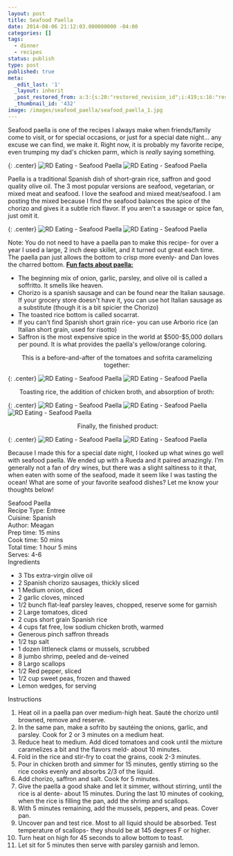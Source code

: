 ```yaml
---
layout: post
title: Seafood Paella
date: 2014-08-06 21:12:03.000000000 -04:00
categories: []
tags:
  - dinner
  - recipes
status: publish
type: post
published: true
meta:
  _edit_last: '1'
  _layout: inherit
  _post_restored_from: a:3:{s:20:"restored_revision_id";i:419;s:16:"restored_by_user";i:1;s:13:"restored_time";i:1408921200;}
  _thumbnail_id: '432'
image: /images/seafood_paella/seafood_paella_1.jpg
---
```


Seafood paella is one of the recipes I always make when friends/family come to visit, or for special occasions, or just for a special date night... any excuse we can find, we make it. Right now, it is probably my favorite recipe, even trumping my dad's chicken parm, which is <em>really</em> saying something.

{: .center}
![RD Eating - Seafood Paella](/images/seafood_paella/seafood_paella_2.jpg) ![RD Eating - Seafood Paella](/images/seafood_paella/seafood_paella_3.jpg)

Paella is a traditional Spanish dish of short-grain rice, saffron and good quality olive oil. The 3 most popular versions are seafood, vegetarian, or mixed meat and seafood. I love the seafood and mixed meat/seafood. I am posting the mixed because I find the seafood balances the spice of the chorizo and gives it a subtle rich flavor. If you aren't a sausage or spice fan, just omit it.

{: .center}
![RD Eating - Seafood Paella](/images/seafood_paella/seafood_paella_4.jpg) ![RD Eating - Seafood Paella](/images/seafood_paella/seafood_paella_5.jpg)

Note: You do not need to have a paella pan to make this recipe- for over a year I used a large, 2 inch deep skillet, and it turned out great each time. The paella pan just allows the bottom to crisp more evenly- and Dan loves the charred bottom.
<span style="text-decoration: underline;"><strong>Fun facts about paella:</strong></span>
<ul>
<li>The beginning mix of onion, garlic, parsley, and olive oil is called a soffritto. It smells like heaven.</li>
<li>Chorizo is a spanish sausage and can be found near the Italian sausage. If your grocery store doesn't have it, you can use hot Italian sausage as a substitute (though it is a bit spicier the Chorizo)</li>
<li>The toasted rice bottom is called socarrat.</li>
<li>If you can't find Spanish short grain rice- you can use Arborio rice (an Italian short grain, used for risotto)</li>
<li>Saffron is the most expensive spice in the world at $500-$5,000 dollars per pound. It is what provides the paella's yellow/orange coloring.</li>
</ul>
<p style="text-align: center;"><span style="text-align: center;">This is a before-and-after of the tomatoes and sofrita caramelizing together:</span></p>

{: .center}
![RD Eating - Seafood Paella](/images/seafood_paella/seafood_paella_6.jpg) ![RD Eating - Seafood Paella](/images/seafood_paella/seafood_paella_7.jpg)

<p style="text-align: center; margin-left: auto; margin-right: auto;">Toasting rice, the addition of chicken broth, and absorption of broth:</p>

{: .center}
![RD Eating - Seafood Paella](/images/seafood_paella/seafood_paella_8.jpg) ![RD Eating - Seafood Paella](/images/seafood_paella/seafood_paella_9.jpg) ![RD Eating - Seafood Paella](/images/seafood_paella/seafood_paella_10.jpg)

<p style="text-align: center;"> Finally, the finished product:</p>

{: .center}
![RD Eating - Seafood Paella](/images/seafood_paella/seafood_paella_11.jpg) ![RD Eating - Seafood Paella](/images/seafood_paella/seafood_paella_12.jpg)

Because I made this for a special date night, I looked up what wines go well with seafood paella. We ended up with a Rueda and it paired amazingly. I'm generally not a fan of dry wines, but there was a slight saltiness to it that, when eaten with some of the seafood, made it seem like I was tasting the ocean!
What are some of your favorite seafood dishes? Let me know your thoughts below!
<div class="easyrecipe" data-rating="0">
<div class="item ERName">Seafood Paella</div>
<div class="ERClear"></div>
<div class="ERHead"><span class="xlate">Recipe Type</span>: <span class="type">Entree</span></div>
<div class="ERHead">Cuisine: <span class="cuisine">Spanish</span></div>
<div class="ERHead">Author: <span class="cook">Meagan</span></div>
<div class="ERHead">Prep time: <time itemprop="prepTime" datetime="PT15M">15 mins</time></div>
<div class="ERHead">Cook time: <time itemprop="cookTime" datetime="PT50M">50 mins</time></div>
<div class="ERHead">Total time: <time itemprop="totalTime" datetime="PT1H5M">1 hour 5 mins</time></div>
<div class="ERHead">Serves: <span class="yield">4-6</span></div>
<div class="ERIngredients">
<div class="ERIngredientsHeader">Ingredients</div>
<ul class="ingredients">
<li class="ingredient">3 Tbs extra-virgin olive oil</li>
<li class="ingredient">2 Spanish chorizo sausages, thickly sliced</li>
<li class="ingredient">1 Medium onion, diced</li>
<li class="ingredient">2 garlic cloves, minced</li>
<li class="ingredient">1/2 bunch flat-leaf parsley leaves, chopped, reserve some for garnish</li>
<li class="ingredient">2 Large tomatoes, diced</li>
<li class="ingredient">2 cups short grain Spanish rice</li>
<li class="ingredient">4 cups fat free, low sodium chicken broth, warmed</li>
<li class="ingredient">Generous pinch saffron threads</li>
<li class="ingredient">1/2 tsp salt</li>
<li class="ingredient">1 dozen littleneck clams or mussels, scrubbed</li>
<li class="ingredient">8 jumbo shrimp, peeled and de-veined</li>
<li class="ingredient">8 Largo scallops</li>
<li class="ingredient">1/2 Red pepper, sliced</li>
<li class="ingredient">1/2 cup sweet peas, frozen and thawed</li>
<li class="ingredient">Lemon wedges, for serving</li>
</ul>
</div>
<div class="ERInstructions">
<div class="ERInstructionsHeader">Instructions</div>
<div class="instructions">
<ol>
<li class="instruction">Heat oil in a paella pan over medium-high heat. Sauté the chorizo until browned, remove and reserve.</li>
<li class="instruction">In the same pan, make a sofrito by sautéing the onions, garlic, and parsley. Cook for 2 or 3 minutes on a medium heat.</li>
<li class="instruction">Reduce heat to medium. Add diced tomatoes and cook until the mixture caramelizes a bit and the flavors meld- about 10 minutes.</li>
<li class="instruction">Fold in the rice and stir-fry to coat the grains, cook 2-3 minutes.</li>
<li class="instruction">Pour in chicken broth and simmer for 15 minutes, gently stirring so the rice cooks evenly and absorbs 2/3 of the liquid.</li>
<li class="instruction">Add chorizo, saffron and salt. Cook for 5 minutes.</li>
<li class="instruction">Give the paella a good shake and let it simmer, without stirring, until the rice is al dente- about 15 minutes. During the last 10 minutes of cooking, when the rice is filling the pan, add the shrimp and scallops.</li>
<li class="instruction">With 5 minutes remaining, add the mussels, peppers, and peas. Cover pan.</li>
<li class="instruction">Uncover pan and test rice. Most to all liquid should be absorbed. Test temperature of scallops- they should be at 145 degrees F or higher.</li>
<li class="instruction">Turn heat on high for 45 seconds to allow bottom to toast.</li>
<li class="instruction">Let sit for 5 minutes then serve with parsley garnish and lemon.</li>
</ol>
</div>
</div>
<div class="ERNutrition"></div>
<div class="endeasyrecipe" style="display: none;">3.2.1311</div>
</div>
<p>&nbsp;</p>
<p>&nbsp;</p>
